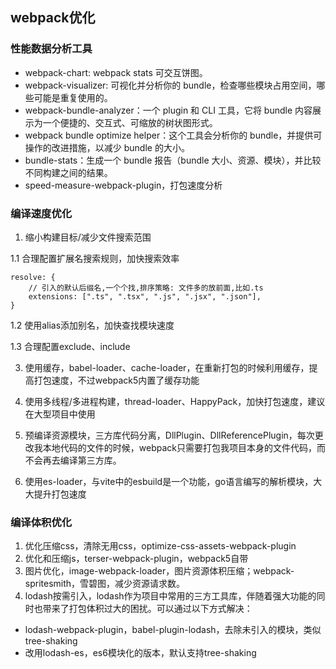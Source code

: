 ## webpack优化

### 性能数据分析工具

- webpack-chart: webpack stats 可交互饼图。
- webpack-visualizer: 可视化并分析你的 bundle，检查哪些模块占用空间，哪些可能是重复使用的。
- webpack-bundle-analyzer：一个 plugin 和 CLI 工具，它将 bundle 内容展示为一个便捷的、交互式、可缩放的树状图形式。
- webpack bundle optimize helper：这个工具会分析你的 bundle，并提供可操作的改进措施，以减少 bundle 的大小。
- bundle-stats：生成一个 bundle 报告（bundle 大小、资源、模块），并比较不同构建之间的结果。
- speed-measure-webpack-plugin，打包速度分析

### 编译速度优化
1. 缩小构建目标/减少文件搜索范围

1.1 合理配置扩展名搜索规则，加快搜索效率
```
resolve: {
    // 引入的默认后缀名,一个个找,排序策略: 文件多的放前面,比如.ts
    extensions: [".ts", ".tsx", ".js", ".jsx", ".json"],
}
```

1.2 使用alias添加别名，加快查找模块速度

1.3 合理配置exclude、include

3. 使用缓存，babel-loader、cache-loader，在重新打包的时候利用缓存，提高打包速度，不过webpack5内置了缓存功能

4. 使用多线程/多进程构建，thread-loader、HappyPack，加快打包速度，建议在大型项目中使用

5. 预编译资源模块，三方库代码分离，DllPlugin、DllReferencePlugin，每次更改我本地代码的文件的时候，webpack只需要打包我项目本身的文件代码，而不会再去编译第三方库。

6. 使用es-loader，与vite中的esbuild是一个功能，go语言编写的解析模块，大大提升打包速度

### 编译体积优化

1. 优化压缩css，清除无用css，optimize-css-assets-webpack-plugin
2. 优化和压缩js，terser-webpack-plugin，webpack5自带 
3. 图片优化，image-webpack-loader，图片资源体积压缩；webpack-spritesmith，雪碧图，减少资源请求数。
4. lodash按需引入，lodash作为项目中常用的三方工具库，伴随着强大功能的同时也带来了打包体积过大的困扰。可以通过以下方式解决：
- lodash-webpack-plugin，babel-plugin-lodash，去除未引入的模块，类似tree-shaking
- 改用lodash-es，es6模块化的版本，默认支持tree-shaking

